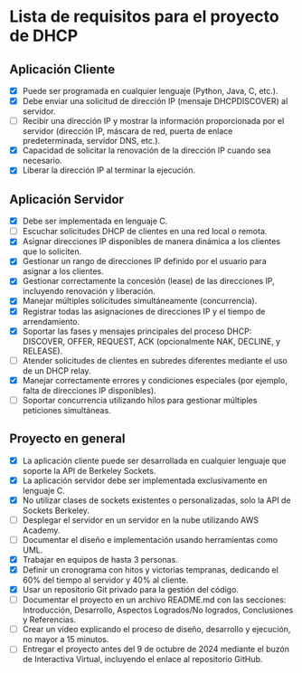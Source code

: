# Lista de requisitos para el proyecto de DHCP

## Aplicación Cliente
- [x] Puede ser programada en cualquier lenguaje (Python, Java, C, etc.).
- [x] Debe enviar una solicitud de dirección IP (mensaje DHCPDISCOVER) al servidor.
- [ ] Recibir una dirección IP y mostrar la información proporcionada por el servidor (dirección IP, máscara de red, puerta de enlace predeterminada, servidor DNS, etc.).
- [x] Capacidad de solicitar la renovación de la dirección IP cuando sea necesario.
- [x] Liberar la dirección IP al terminar la ejecución.

## Aplicación Servidor
- [x] Debe ser implementada en lenguaje C.
- [ ] Escuchar solicitudes DHCP de clientes en una red local o remota.
- [x] Asignar direcciones IP disponibles de manera dinámica a los clientes que lo soliciten.
- [x] Gestionar un rango de direcciones IP definido por el usuario para asignar a los clientes.
- [x] Gestionar correctamente la concesión (lease) de las direcciones IP, incluyendo renovación y liberación.
- [x] Manejar múltiples solicitudes simultáneamente (concurrencia).
- [x] Registrar todas las asignaciones de direcciones IP y el tiempo de arrendamiento.
- [x] Soportar las fases y mensajes principales del proceso DHCP: DISCOVER, OFFER, REQUEST, ACK (opcionalmente NAK, DECLINE, y RELEASE).
- [ ] Atender solicitudes de clientes en subredes diferentes mediante el uso de un DHCP relay.
- [x] Manejar correctamente errores y condiciones especiales (por ejemplo, falta de direcciones IP disponibles).
- [ ] Soportar concurrencia utilizando hilos para gestionar múltiples peticiones simultáneas.

## Proyecto en general
- [x] La aplicación cliente puede ser desarrollada en cualquier lenguaje que soporte la API de Berkeley Sockets.
- [x] La aplicación servidor debe ser implementada exclusivamente en lenguaje C.
- [x] No utilizar clases de sockets existentes o personalizadas, solo la API de Sockets Berkeley.
- [ ] Desplegar el servidor en un servidor en la nube utilizando AWS Academy.
- [ ] Documentar el diseño e implementación usando herramientas como UML.
- [x] Trabajar en equipos de hasta 3 personas.
- [x] Definir un cronograma con hitos y victorias tempranas, dedicando el 60% del tiempo al servidor y 40% al cliente.
- [x] Usar un repositorio Git privado para la gestión del código.
- [ ] Documentar el proyecto en un archivo README.md con las secciones: Introducción, Desarrollo, Aspectos Logrados/No logrados, Conclusiones y Referencias.
- [ ] Crear un video explicando el proceso de diseño, desarrollo y ejecución, no mayor a 15 minutos.
- [ ] Entregar el proyecto antes del 9 de octubre de 2024 mediante el buzón de Interactiva Virtual, incluyendo el enlace al repositorio GitHub.